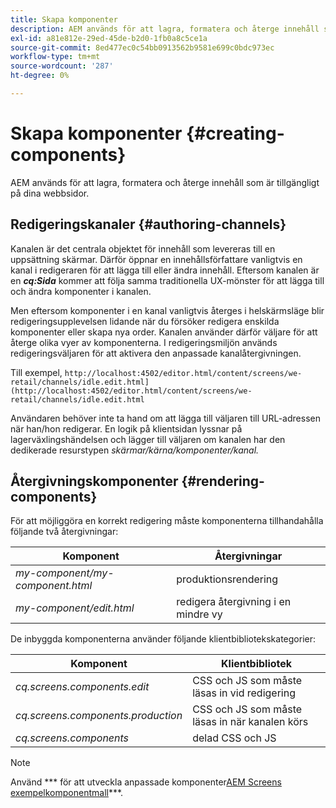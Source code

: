 ```yaml
---
title: Skapa komponenter
description: AEM används för att lagra, formatera och återge innehåll som är tillgängligt på dina webbsidor. Följ den här sidan om du vill veta mer om redigeringskanaler och återgivningskomponenter.
exl-id: a81e812e-29ed-45de-b2d0-1fb0a8c5ce1a
source-git-commit: 8ed477ec0c54bb0913562b9581e699c0bdc973ec
workflow-type: tm+mt
source-wordcount: '287'
ht-degree: 0%

---
```


# Skapa komponenter {#creating-components}

AEM används för att lagra, formatera och återge innehåll som är tillgängligt på dina webbsidor.

## Redigeringskanaler {#authoring-channels}

Kanalen är det centrala objektet för innehåll som levereras till en uppsättning skärmar. Därför öppnar en innehållsförfattare vanligtvis en kanal i redigeraren för att lägga till eller ändra innehåll. Eftersom kanalen är en ***cq:Sida*** kommer att följa samma traditionella UX-mönster för att lägga till och ändra komponenter i kanalen.

Men eftersom komponenter i en kanal vanligtvis återges i helskärmsläge blir redigeringsupplevelsen lidande när du försöker redigera enskilda komponenter eller skapa nya order. Kanalen använder därför väljare för att återge olika vyer av komponenterna. I redigeringsmiljön används redigeringsväljaren för att aktivera den anpassade kanalåtergivningen.

Till exempel, `http://localhost:4502/editor.html/content/screens/we-retail/channels/idle.edit.html](http://localhost:4502/editor.html/content/screens/we-retail/channels/idle.edit.html`

Användaren behöver inte ta hand om att lägga till väljaren till URL-adressen när han/hon redigerar. En logik på klientsidan lyssnar på lagerväxlingshändelsen och lägger till väljaren om kanalen har den dedikerade resurstypen *skärmar/kärna/komponenter/kanal.*

## Återgivningskomponenter {#rendering-components}

För att möjliggöra en korrekt redigering måste komponenterna tillhandahålla följande två återgivningar:

| **Komponent** | **Återgivningar** |
|---|---|
| *my-component/my-component.html* | produktionsrendering |
| *my-component/edit.html* | redigera återgivning i en mindre vy |

De inbyggda komponenterna använder följande klientbibliotekskategorier:

| **Komponent** | **Klientbibliotek** |
|---|---|
| *cq.screens.components.edit* | CSS och JS som måste läsas in vid redigering |
| *cq.screens.components.production* | CSS och JS som måste läsas in när kanalen körs |
| *cq.screens.components* | delad CSS och JS |

>[!NOTE]
>
>Använd *** för att utveckla anpassade komponenter[AEM Screens exempelkomponentmall](https://github.com/Adobe-Marketing-Cloud/aem-screens-component-template)***.
